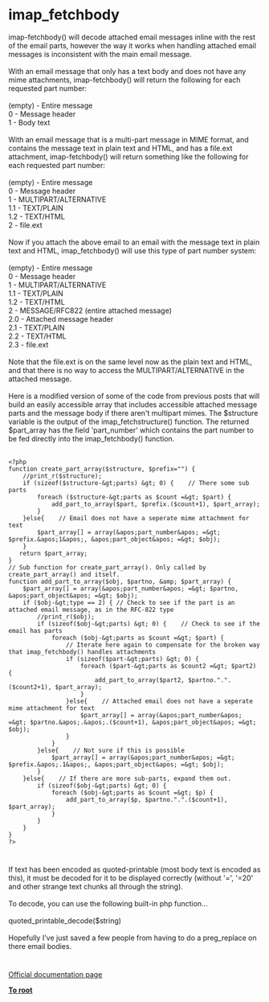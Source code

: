 # imap_fetchbody



imap-fetchbody() will decode attached email messages inline with the rest of the email parts, however the way it works when handling attached email messages is inconsistent with the main email message.<br><br>With an email message that only has a text body and does not have any mime attachments, imap-fetchbody() will return the following for each requested part number:<br><br>(empty) - Entire message<br>0 - Message header<br>1 - Body text<br><br>With an email message that is a multi-part message in MIME format, and contains the message text in plain text and HTML, and has a file.ext attachment, imap-fetchbody() will return something like the following for each requested part number:<br><br>(empty) - Entire message<br>0 - Message header<br>1 - MULTIPART/ALTERNATIVE<br>1.1 - TEXT/PLAIN<br>1.2 - TEXT/HTML<br>2 - file.ext<br><br>Now if you attach the above email to an email with the message text in plain text and HTML, imap_fetchbody() will use this type of part number system:<br><br>(empty) - Entire message<br>0 - Message header<br>1 - MULTIPART/ALTERNATIVE<br>1.1 - TEXT/PLAIN<br>1.2 - TEXT/HTML<br>2 - MESSAGE/RFC822 (entire attached message)<br>2.0 - Attached message header<br>2.1 - TEXT/PLAIN<br>2.2 - TEXT/HTML<br>2.3 - file.ext<br><br>Note that the file.ext is on the same level now as the plain text and HTML, and that there is no way to access the MULTIPART/ALTERNATIVE in the attached message.<br><br>Here is a modified version of some of the code from previous posts that will build an easily accessible array that includes accessible attached message parts and the message body if there aren&apos;t multipart mimes.  The $structure variable is the output of the imap_fetchstructure() function.  The returned $part_array has the field &apos;part_number&apos; which contains the part number to be fed directly into the imap_fetchbody() function.<br><br>

```
<?php
function create_part_array($structure, $prefix="") {
    //print_r($structure);
    if (sizeof($structure-&gt;parts) &gt; 0) {    // There some sub parts
        foreach ($structure-&gt;parts as $count =&gt; $part) {
            add_part_to_array($part, $prefix.($count+1), $part_array);
        }
    }else{    // Email does not have a seperate mime attachment for text
        $part_array[] = array(&apos;part_number&apos; =&gt; $prefix.&apos;1&apos;, &apos;part_object&apos; =&gt; $obj);
    }
   return $part_array;
}
// Sub function for create_part_array(). Only called by create_part_array() and itself. 
function add_part_to_array($obj, $partno, &amp; $part_array) {
    $part_array[] = array(&apos;part_number&apos; =&gt; $partno, &apos;part_object&apos; =&gt; $obj);
    if ($obj-&gt;type == 2) { // Check to see if the part is an attached email message, as in the RFC-822 type
        //print_r($obj);
        if (sizeof($obj-&gt;parts) &gt; 0) {    // Check to see if the email has parts
            foreach ($obj-&gt;parts as $count =&gt; $part) {
                // Iterate here again to compensate for the broken way that imap_fetchbody() handles attachments
                if (sizeof($part-&gt;parts) &gt; 0) {
                    foreach ($part-&gt;parts as $count2 =&gt; $part2) {
                        add_part_to_array($part2, $partno.".".($count2+1), $part_array);
                    }
                }else{    // Attached email does not have a seperate mime attachment for text
                    $part_array[] = array(&apos;part_number&apos; =&gt; $partno.&apos;.&apos;.($count+1), &apos;part_object&apos; =&gt; $obj);
                }
            }
        }else{    // Not sure if this is possible
            $part_array[] = array(&apos;part_number&apos; =&gt; $prefix.&apos;.1&apos;, &apos;part_object&apos; =&gt; $obj);
        }
    }else{    // If there are more sub-parts, expand them out.
        if (sizeof($obj-&gt;parts) &gt; 0) {
            foreach ($obj-&gt;parts as $count =&gt; $p) {
                add_part_to_array($p, $partno.".".($count+1), $part_array);
            }
        }
    }
}
?>
```
  

#

If text has been encoded as quoted-printable (most body text is encoded as this), it must be decoded for it to be displayed correctly (without &apos;=&apos;, &apos;=20&apos; and other strange text chunks all through the string).<br><br>To decode, you can use the following built-in php function...<br><br>quoted_printable_decode($string)<br><br>Hopefully I&apos;ve just saved a few people from having to do a preg_replace on there email bodies.  

#

[Official documentation page](https://www.php.net/manual/en/function.imap-fetchbody.php)

**[To root](/README.md)**